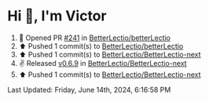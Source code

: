 <h1>Hi 👋, I'm Victor </h1>

<!--RECENT_ACTIVITY:start-->
1. 💪 Opened PR [#241](https://github.com/BetterLectio/betterLectio/pull/241) in [BetterLectio/betterLectio](https://github.com/BetterLectio/betterLectio)<br>
2. ⬆️ Pushed 1 commit(s) to [BetterLectio/betterLectio](https://github.com/BetterLectio/betterLectio)<br>
3. ⬆️ Pushed 1 commit(s) to [BetterLectio/BetterLectio-next](https://github.com/BetterLectio/BetterLectio-next)<br>
4. ✌️ Released [v0.6.9](https://github.com/BetterLectio/BetterLectio-next/releases/tag/v0.6.9) in [BetterLectio/BetterLectio-next](https://github.com/BetterLectio/BetterLectio-next)<br>
5. ⬆️ Pushed 1 commit(s) to [BetterLectio/BetterLectio-next](https://github.com/BetterLectio/BetterLectio-next)<br>
<!--RECENT_ACTIVITY:end-->

<!--RECENT_ACTIVITY:last_update-->
Last Updated: Friday, June 14th, 2024, 6:16:58 PM
<!--RECENT_ACTIVITY:last_update_end-->
